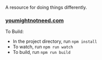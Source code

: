 A resource for doing things differently.

### [youmightnotneed.com](http://youmightnotneed.com)

To Build: 
- In the project directory, run `npm install`
- To watch, run `npm run watch`
- To build, run `npm run build`
